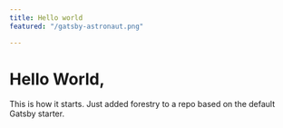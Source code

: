 ```yaml
---
title: Hello world
featured: "/gatsby-astronaut.png"

---
```

# Hello World,

This is how it starts. Just added forestry to a repo based on the default Gatsby starter.